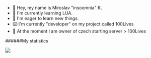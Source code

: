 - 👋 Hey, my name is Miroslav "insoomnia" K. 
- 🏫 I'm currently learning LUA.
- 🤤 I'm eager to learn new things.
- ⌨️ I'm currently "developer" on my project called 100Lives
- 👑 At the moment I am owner of czech starting server > 100Lives

######My statistics

<picture>
<source 
  srcset="https://github-readme-stats.vercel.app/api?username=insoomnia1&show_icons=true&theme=dark"
  media="(prefers-color-scheme: dark)"
/>
<source
  srcset="https://github-readme-stats.vercel.app/api?username=insoomnia1&show_icons=true"
  media="(prefers-color-scheme: light), (prefers-color-scheme: no-preference)"
/>
<img src="https://github-readme-stats.vercel.app/api?username=insoomnia1&show_icons=true" />
</picture>